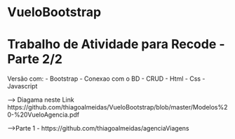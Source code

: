 # VueloBootstrap
<h1>Trabalho de Atividade para Recode - Parte 2/2</h1>
<p>Versão com:
  - Bootstrap
  - Conexao com o BD 
  - CRUD
  - Html
  - Css
  - Javascript
</p>
<p>--> Diagama neste Link
https://github.com/thiagoalmeidas/VueloBootstrap/blob/master/Modelos%20-%20VueloAgencia.pdf<p/>

<p>-->Parte 1 - https://github.com/thiagoalmeidas/agenciaViagens<p/>
